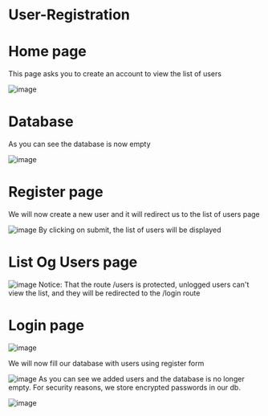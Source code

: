 # User-Registration

# Home page
This page asks you to create an account to view the list of users

![image](https://user-images.githubusercontent.com/68076350/209527326-4f594ff9-a761-4b8f-bfe5-3d546cf9441d.png)


# Database
As you can see the database is now empty

![image](https://user-images.githubusercontent.com/68076350/209527460-ccbcbf24-f656-4074-abc8-55350f502af0.png)


# Register page
We will now create a new user and it will redirect us to the list of users page

![image](https://user-images.githubusercontent.com/68076350/209527668-ba8931e7-231a-4723-8b3a-0deada0257af.png)
By clicking on submit, the list of users will be displayed


# List Og Users page
![image](https://user-images.githubusercontent.com/68076350/209527933-6d094ab1-5ccf-4b4e-b933-28154782c630.png)
Notice: That the route /users is protected, unlogged users can't view the list, and they will be redirected to the /login route


# Login page

![image](https://user-images.githubusercontent.com/68076350/209528352-05af04ae-9534-4a27-a2f9-2e43882744b7.png)


We will now fill our database with users using register form

![image](https://user-images.githubusercontent.com/68076350/209528531-f7c5a0ea-867e-4a00-bb34-20b4d0062c2c.png)
As you can see we added users and the database is no longer empty.
For security reasons, we store encrypted passwords in our db. 

![image](https://user-images.githubusercontent.com/68076350/209528957-3907195f-7119-40b0-bdd7-797b200204db.png)
